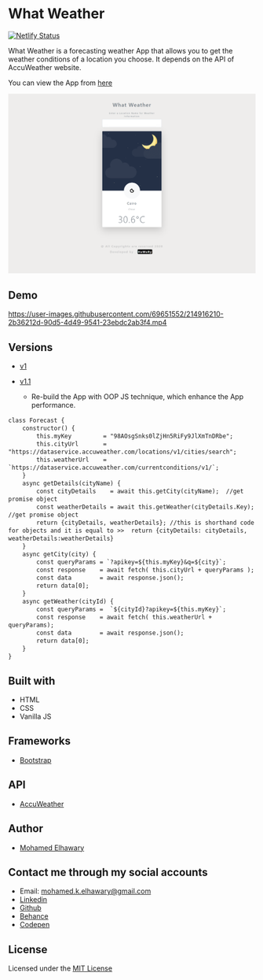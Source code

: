 # What Weather

[![Netlify Status](https://api.netlify.com/api/v1/badges/bf53e89a-78a1-4704-a28e-a820843356f2/deploy-status)](https://app.netlify.com/sites/whatweather14/deploys)  

What Weather is a forecasting weather App that allows you to get the weather conditions of a location you choose. It depends on the API of AccuWeather website.

You can view the App from [here](https://whatweather14.netlify.app/)

![Screenshot](preview.png)

## Demo

https://user-images.githubusercontent.com/69651552/214916210-2b36212d-90d5-4d49-9541-23ebdc2ab3f4.mp4

## Versions
  
* [v1](https://github.com/Mohamed-Elhawary/what-weather/tree/v1)  

* [v1.1](https://github.com/Mohamed-Elhawary/what-weather/tree/v1.1)  

  - Re-build the App with OOP JS technique, which enhance the App performance.

```
class Forecast {
    constructor() {
        this.myKey         = "98AOsgSnks0lZjHn5RiFy9JlXmTnDRbe";
        this.cityUrl       = "https://dataservice.accuweather.com/locations/v1/cities/search";
        this.weatherUrl    = `https://dataservice.accuweather.com/currentconditions/v1/`;
    }
    async getDetails(cityName) {
        const cityDetails    = await this.getCity(cityName);  //get promise object
        const weatherDetails = await this.getWeather(cityDetails.Key);  //get promise object
        return {cityDetails, weatherDetails}; //this is shorthand code for objects and it is equal to >>  return {cityDetails: cityDetails, weatherDetails:weatherDetails}
    }
    async getCity(city) {
        const queryParams = `?apikey=${this.myKey}&q=${city}`;
        const response    = await fetch( this.cityUrl + queryParams );
        const data        = await response.json();
        return data[0];
    }
    async getWeather(cityId) {
        const queryParams =  `${cityId}?apikey=${this.myKey}`;
        const response    = await fetch( this.weatherUrl + queryParams);
        const data        = await response.json();
        return data[0];
    }
}
```  

## Built with

* HTML
* CSS
* Vanilla JS

## Frameworks

* [Bootstrap](https://getbootstrap.com/)

## API  

* [AccuWeather](https://accuweather.com)

## Author

* [Mohamed Elhawary](https://www.linkedin.com/in/mohamed-elhawary14/) 

## Contact me through my social accounts

* Email: mohamed.k.elhawary@gmail.com
* [Linkedin](https://www.linkedin.com/in/mohamed-elhawary14/)
* [Github](https://github.com/Mohamed-Elhawary)  
* [Behance](https://www.behance.net/mohamed-elhawary14)
* [Codepen](https://codepen.io/Mohamed-ElHawary) 

## License

Licensed under the [MIT License](LICENSE)


